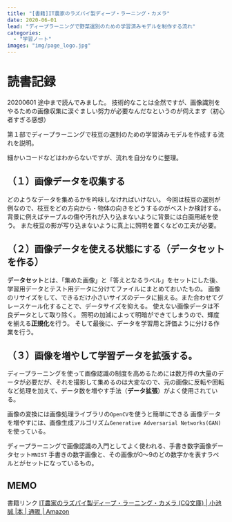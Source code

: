 ```yaml
---
title: "[書籍]IT農家のラズパイ製ディープ・ラーニング・カメラ"
date: 2020-06-01
lead: "ディープラーニングで野菜選別のための学習済みモデルを制作する流れ"
categories:
  - "学習ノート"
images: "img/page_logo.jpg"
---
```


# 読書記録
20200601
途中まで読んでみました。
技術的なことは全然ですが、画像識別をやるための画像収集に涙ぐましい努力が必要なんだなというのが伺えます（初心者すぎる感想）

第１部でディープラーニングで枝豆の選別のための学習済みモデルを作成する流れを説明。

細かいコードなどはわからないですが、流れを自分なりに整理。

## （１）画像データを収集する
どのようなデータを集めるかを吟味しなければいけない。
今回は枝豆の選別が例なので、枝豆をどの方向から・物体の向きをどうするのがベストか検討する。
背景に例えばテーブルの傷や汚れが入り込まないように背景には白画用紙を使う。
また枝豆の影が写り込まないように真上に照明を置くなどの工夫が必要。

## （２）画像データを使える状態にする（データセットを作る）
**データセット**とは、「集めた画像」と「答えとなるラベル」をセットにした後、学習用データとテスト用データに分けてファイルにまとめておいたもの。
画像のリサイズをして、できるだけ小さいサイズのデータに揃える。また合わせてグレースケール化することで、データサイズを抑える。
使えない画像データは不良データとして取り除く。
照明の加減によって明暗ができてしまうので、輝度を揃える**正規化**を行う。
そして最後に、データを学習用と評価ように分ける作業を行う。

## （３）画像を増やして学習データを拡張する。
ディープラーニングを使って画像認識の制度を高めるためには数万件の大量のデータが必要だが、それを撮影して集めるのは大変なので、元の画像に反転や回転など処理を加えて、データ数を増やす手法（**データ拡張**）がよく使用されている。



画像の変換には画像処理ライブラリの`OpenCV`を使うと簡単にできる
画像データを増やすには、画像生成アルゴリズム`Generative Adversarial Networks(GAN)`を使っている。


ディープラーニングで画像認識の入門としてよく使われる、手書き数字画像データセット`MNIST`
手書きの数字画像と、その画像が0〜9のどの数字かを表すラベルとがセットになっているもの。


## MEMO
書籍リンク
[IT農家のラズパイ製ディープ・ラーニング・カメラ (CQ文庫) \| 小池 誠 |本 | 通販 | Amazon](https://www.amazon.co.jp/IT%E8%BE%B2%E5%AE%B6%E3%81%AE%E3%83%A9%E3%82%BA%E3%83%91%E3%82%A4%E8%A3%BD%E3%83%87%E3%82%A3%E3%83%BC%E3%83%97%E3%83%BB%E3%83%A9%E3%83%BC%E3%83%8B%E3%83%B3%E3%82%B0%E3%83%BB%E3%82%AB%E3%83%A1%E3%83%A9-CQ%E6%96%87%E5%BA%AB-%E5%B0%8F%E6%B1%A0-%E8%AA%A0/dp/4789850293)
